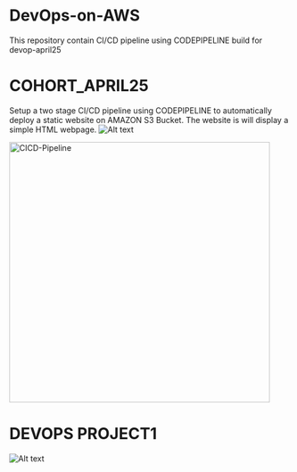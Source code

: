 #  DevOps-on-AWS
This repository contain CI/CD pipeline using CODEPIPELINE build for devop-april25

# COHORT_APRIL25
Setup a two stage CI/CD pipeline using CODEPIPELINE to automatically deploy a static website on AMAZON S3 Bucket. The website is will display a simple HTML webpage. 
![Alt text](CICD-pipeline-architecture.jpg)

<img width="467" alt="CICD-Pipeline" src="https://github.com/Fokoue22/DevOps-on-AWS/assets/117523566/c56ffc9b-4597-478c-916d-d84af770d079">


# DEVOPS PROJECT1

![Alt text](DevOps-Project2/Architecture.jpg)

